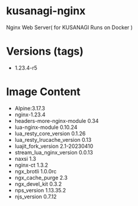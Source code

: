 # kusanagi-nginx

Nginx Web Server( for KUSANAGI Runs on Docker )

# Versions (tags)

- 1.23.4-r5

# Image Content

- Alpine:3.17.3
- nginx-1.23.4
- headers-more-nginx-module 0.34
- lua-nginx-module 0.10.24
- lua_resty_core_version 0.1.26
- lua_resty_lrucache_version 0.13
- luajit_fork_version 2.1-20230410
- stream_lua_nginx_version 0.0.13
- naxsi 1.3
- nginx-ct 1.3.2
- ngx_brotli 1.0.0rc
- ngx_cache_purge 2.3
- ngx_devel_kit 0.3.2
- nps_version 1.13.35.2
- njs_version 0.7.12

